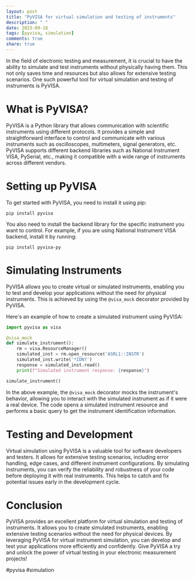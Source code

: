 ```yaml
---
layout: post
title: "PyVISA for virtual simulation and testing of instruments"
description: " "
date: 2023-09-18
tags: [pyvisa, simulation]
comments: true
share: true
---
```


In the field of electronic testing and measurement, it is crucial to have the ability to simulate and test instruments without physically having them. This not only saves time and resources but also allows for extensive testing scenarios. One such powerful tool for virtual simulation and testing of instruments is PyVISA.

# What is PyVISA?

PyVISA is a Python library that allows communication with scientific instruments using different protocols. It provides a simple and straightforward interface to control and communicate with various instruments such as oscilloscopes, multimeters, signal generators, etc. PyVISA supports different backend libraries such as National Instrument VISA, PySerial, etc., making it compatible with a wide range of instruments across different vendors.

# Setting up PyVISA

To get started with PyVISA, you need to install it using pip:

```
pip install pyvisa
```

You also need to install the backend library for the specific instrument you want to control. For example, if you are using National Instrument VISA backend, install it by running:

```
pip install pyvisa-py
```

# Simulating Instruments

PyVISA allows you to create virtual or simulated instruments, enabling you to test and develop your applications without the need for physical instruments. This is achieved by using the `@visa_mock` decorator provided by PyVISA.

Here's an example of how to create a simulated instrument using PyVISA:

```python
import pyvisa as visa

@visa_mock
def simulate_instrument():
    rm = visa.ResourceManager()
    simulated_inst = rm.open_resource('ASRL1::INSTR')
    simulated_inst.write('*IDN?')
    response = simulated_inst.read()
    print(f"Simulated instrument response: {response}")

simulate_instrument()
```

In the above example, the `@visa_mock` decorator mocks the instrument's behavior, allowing you to interact with the simulated instrument as if it were a real device. The code opens a simulated instrument resource and performs a basic query to get the instrument identification information.

# Testing and Development

Virtual simulation using PyVISA is a valuable tool for software developers and testers. It allows for extensive testing scenarios, including error handling, edge cases, and different instrument configurations. By simulating instruments, you can verify the reliability and robustness of your code before deploying it with real instruments. This helps to catch and fix potential issues early in the development cycle.

# Conclusion

PyVISA provides an excellent platform for virtual simulation and testing of instruments. It allows you to create simulated instruments, enabling extensive testing scenarios without the need for physical devices. By leveraging PyVISA for virtual instrument simulation, you can develop and test your applications more efficiently and confidently. Give PyVISA a try and unlock the power of virtual testing in your electronic measurement projects!

#pyvisa #simulation